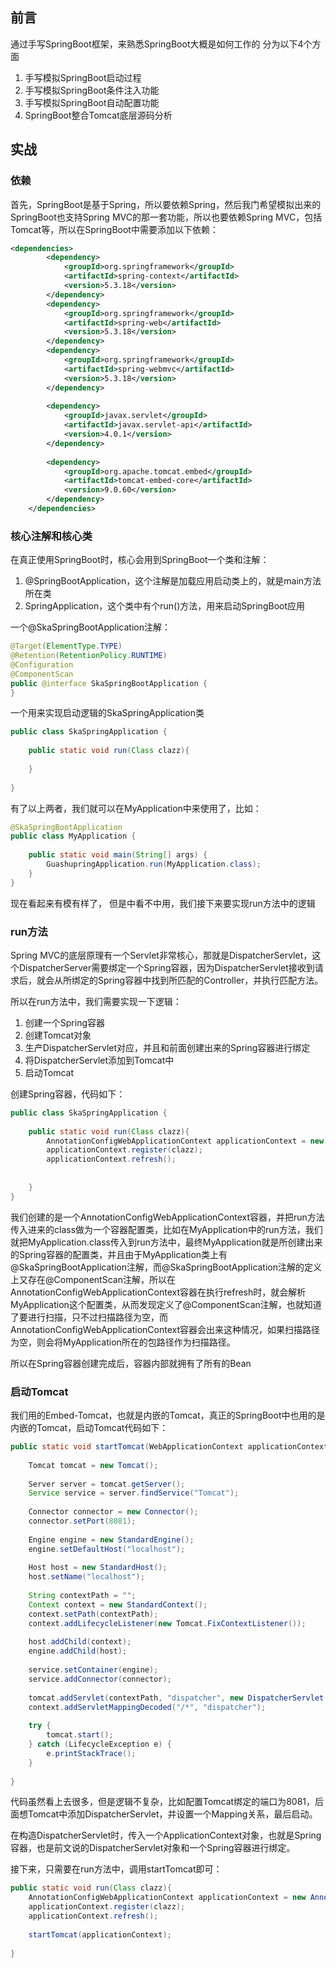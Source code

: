 ## 前言
通过手写SpringBoot框架，来熟悉SpringBoot大概是如何工作的
分为以下4个方面
1. 手写模拟SpringBoot启动过程
2. 手写模拟SpringBoot条件注入功能
3. 手写模拟SpringBoot自动配置功能
4. SpringBoot整合Tomcat底层源码分析

## 实战
### 依赖
首先，SpringBoot是基于Spring，所以要依赖Spring，然后我门希望模拟出来的SpringBoot也支持Spring MVC的那一套功能，所以也要依赖Spring MVC，包括Tomcat等，所以在SpringBoot中需要添加以下依赖：
```xml
<dependencies>
        <dependency>
            <groupId>org.springframework</groupId>
            <artifactId>spring-context</artifactId>
            <version>5.3.18</version>
        </dependency>
        <dependency>
            <groupId>org.springframework</groupId>
            <artifactId>spring-web</artifactId>
            <version>5.3.18</version>
        </dependency>
        <dependency>
            <groupId>org.springframework</groupId>
            <artifactId>spring-webmvc</artifactId>
            <version>5.3.18</version>
        </dependency>
 
        <dependency>
            <groupId>javax.servlet</groupId>
            <artifactId>javax.servlet-api</artifactId>
            <version>4.0.1</version>
        </dependency>
 
        <dependency>
            <groupId>org.apache.tomcat.embed</groupId>
            <artifactId>tomcat-embed-core</artifactId>
            <version>9.0.60</version>
        </dependency>
    </dependencies>
```
### 核心注解和核心类
在真正使用SpringBoot时，核心会用到SpringBoot一个类和注解：
1. @SpringBootApplication，这个注解是加载应用启动类上的，就是main方法所在类
2. SpringApplication，这个类中有个run()方法，用来启动SpringBoot应用

一个@SkaSpringBootApplication注解：
```java
@Target(ElementType.TYPE)
@Retention(RetentionPolicy.RUNTIME)
@Configuration
@ComponentScan
public @interface SkaSpringBootApplication {
}
```

一个用来实现启动逻辑的SkaSpringApplication类
```java
public class SkaSpringApplication {
 
    public static void run(Class clazz){
 
    }
 
}
```

有了以上两者，我们就可以在MyApplication中来使用了，比如：
```java
@SkaSpringBootApplication
public class MyApplication {
 
    public static void main(String[] args) {
        GuashupringApplication.run(MyApplication.class);
    }
}
```

现在看起来有模有样了， 但是中看不中用，我们接下来要实现run方法中的逻辑

### run方法
Spring MVC的底层原理有一个Servlet非常核心，那就是DispatcherServlet，这个DispatcherServer需要绑定一个Spring容器，因为DispatcherServlet接收到请求后，就会从所绑定的Spring容器中找到所匹配的Controller，并执行匹配方法。

所以在run方法中，我们需要实现一下逻辑：
1. 创建一个Spring容器
2. 创建Tomcat对象
3. 生产DispatcherServlet对应，并且和前面创建出来的Spring容器进行绑定
4. 将DispatcherServlet添加到Tomcat中
5. 启动Tomcat

创建Spring容器，代码如下：
```java
public class SkaSpringApplication {
 
    public static void run(Class clazz){
        AnnotationConfigWebApplicationContext applicationContext = new AnnotationConfigWebApplicationContext();
        applicationContext.register(clazz);
        applicationContext.refresh();
 
        
    }
}
```

我们创建的是一个AnnotationConfigWebApplicationContext容器，并把run方法传入进来的class做为一个容器配置类，比如在MyApplication中的run方法，我们就把MyApplication.class传入到run方法中，最终MyApplication就是所创建出来的Spring容器的配置类，并且由于MyApplication类上有@SkaSpringBootApplication注解，而@SkaSpringBootApplication注解的定义上又存在@ComponentScan注解，所以在AnnotationConfigWebApplicationContext容器在执行refresh时，就会解析MyApplication这个配置类，从而发现定义了@ComponentScan注解，也就知道了要进行扫描，只不过扫描路径为空，而AnnotationConfigWebApplicationContext容器会出来这种情况，如果扫描路径为空，则会将MyApplication所在的包路径作为扫描路径。

所以在Spring容器创建完成后，容器内部就拥有了所有的Bean

### 启动Tomcat
我们用的Embed-Tomcat，也就是内嵌的Tomcat，真正的SpringBoot中也用的是内嵌的Tomcat，启动Tomcat代码如下：
```java
public static void startTomcat(WebApplicationContext applicationContext){
    
    Tomcat tomcat = new Tomcat();
    
    Server server = tomcat.getServer();
    Service service = server.findService("Tomcat");
    
    Connector connector = new Connector();
    connector.setPort(8081);
    
    Engine engine = new StandardEngine();
    engine.setDefaultHost("localhost");
    
    Host host = new StandardHost();
    host.setName("localhost");
    
    String contextPath = "";
    Context context = new StandardContext();
    context.setPath(contextPath);
    context.addLifecycleListener(new Tomcat.FixContextListener());
    
    host.addChild(context);
    engine.addChild(host);
    
    service.setContainer(engine);
    service.addConnector(connector);
    
    tomcat.addServlet(contextPath, "dispatcher", new DispatcherServlet(applicationContext));
    context.addServletMappingDecoded("/*", "dispatcher");
    
    try {
        tomcat.start();
    } catch (LifecycleException e) {
        e.printStackTrace();
    }
    
}
```

代码虽然看上去很多，但是逻辑不复杂，比如配置Tomcat绑定的端口为8081，后面想Tomcat中添加DispatcherServlet，并设置一个Mapping关系，最后启动。

在构造DispatcherServlet时，传入一个ApplicationContext对象，也就是Spring容器，也是前文说的DispatcherServlet对象和一个Spring容器进行绑定。

接下来，只需要在run方法中，调用startTomcat即可：
```java
public static void run(Class clazz){
    AnnotationConfigWebApplicationContext applicationContext = new AnnotationConfigWebApplicationContext();
    applicationContext.register(clazz);
    applicationContext.refresh();
    
    startTomcat(applicationContext);
    
}
```